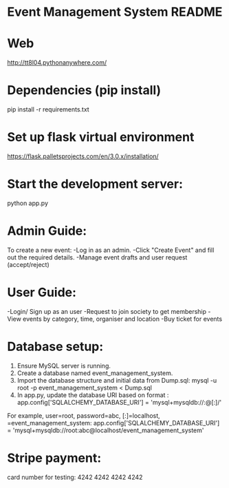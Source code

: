 # Event Management System README
# Web
http://tt8l04.pythonanywhere.com/

# Dependencies (pip install)
pip install -r requirements.txt

# Set up flask virtual environment
https://flask.palletsprojects.com/en/3.0.x/installation/

# Start the development server:
python app.py

# Admin Guide:
To create a new event:
-Log in as an admin.
-Click "Create Event" and fill out the required details.
-Manage event drafts and user request (accept/reject)

# User Guide:
-Login/ Sign up as an user
-Request to join society to get membership
-View events by category, time, organiser and location
-Buy ticket for events 

# Database setup:
1. Ensure MySQL server is running.
2. Create a database named event_management_system.
3. Import the database structure and initial data from Dump.sql:
  mysql -u root -p event_management_system < Dump.sql
4. In app.py, update the database URI based on format : 
  app.config['SQLALCHEMY_DATABASE_URI'] = 'mysql+mysqldb://<user>:<password>@<host>[:<port>]/<dbname>'

For example, user=root, password=abc, <host>[:<port>]=localhost, <dbname>=event_management_system: 
app.config['SQLALCHEMY_DATABASE_URI'] = 'mysql+mysqldb://root:abc@localhost/event_management_system'

# Stripe payment:
card number for testing: 4242 4242 4242 4242
